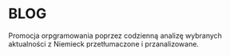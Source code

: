 # BLOG

Promocja orpgramowania poprzez codzienną analizę wybranych aktualności z Niemieck
przetłumaczone i przanalizowane.
